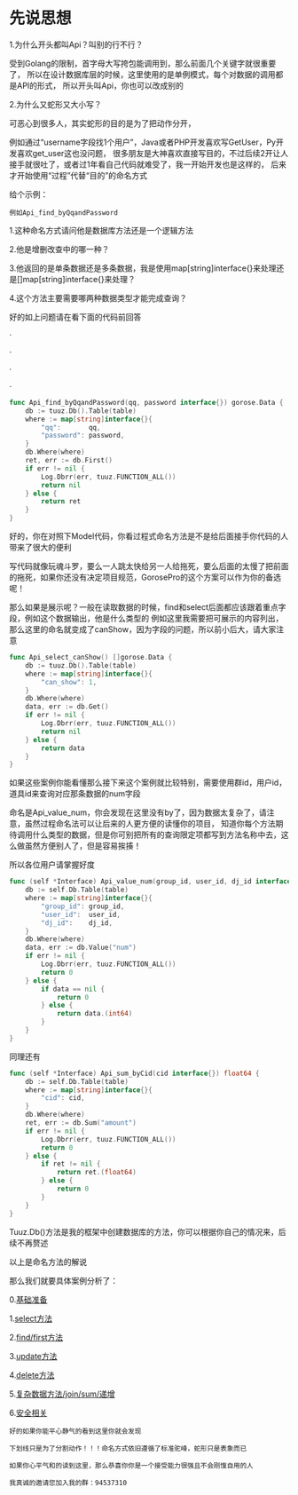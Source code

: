# 先说思想

1.为什么开头都叫Api？叫别的行不行？

受到Golang的限制，首字母大写挎包能调用到，那么前面几个关键字就很重要了，
所以在设计数据库层的时候，这里使用的是单例模式，每个对数据的调用都是API的形式，
所以开头叫Api，你也可以改成别的

2.为什么又蛇形又大小写？

可恶心到很多人，其实蛇形的目的是为了把动作分开，

例如通过“username字段找1个用户”，Java或者PHP开发喜欢写GetUser，Py开发喜欢get_user这也没问题，
很多朋友是大神喜欢直接写目的，不过后续2开让人接手就很吐了，或者过1年看自己代码就难受了，我一开始开发也是这样的，
后来才开始使用“过程”代替“目的”的命名方式


给个示例：
~~~
例如Api_find_byQqandPassword
~~~
1.这种命名方式请问他是数据库方法还是一个逻辑方法

2.他是增删改查中的哪一种？

3.他返回的是单条数据还是多条数据，我是使用map[string]interface{}来处理还是[]map[string]interface{}来处理？

4.这个方法主要需要哪两种数据类型才能完成查询？

好的如上问题请在看下面的代码前回答



·

·

·

·


```go
func Api_find_byQqandPassword(qq, password interface{}) gorose.Data {
	db := tuuz.Db().Table(table)
	where := map[string]interface{}{
		"qq":       qq,
		"password": password,
	}
	db.Where(where)
	ret, err := db.First()
	if err != nil {
		Log.Dbrr(err, tuuz.FUNCTION_ALL())
		return nil
	} else {
		return ret
	}
}
```

好的，你在对照下Model代码，你看过程式命名方法是不是给后面接手你代码的人带来了很大的便利

写代码就像玩魂斗罗，要么一人跳太快给另一人给拖死，要么后面的太慢了把前面的拖死，如果你还没有决定项目规范，GorosePro的这个方案可以作为你的备选呢！


那么如果是展示呢？一般在读取数据的时候，find和select后面都应该跟着重点字段，例如这个数据输出，他是什么类型的
例如这里我需要把可展示的内容列出，那么这里的命名就变成了canShow，因为字段的问题，所以前小后大，请大家注意


```go
func Api_select_canShow() []gorose.Data {
	db := tuuz.Db().Table(table)
	where := map[string]interface{}{
		"can_show": 1,
	}
	db.Where(where)
	data, err := db.Get()
	if err != nil {
		Log.Dbrr(err, tuuz.FUNCTION_ALL())
		return nil
	} else {
		return data
	}
}
```


如果这些案例你能看懂那么接下来这个案例就比较特别，需要使用群id，用户id，道具id来查询对应那条数据的num字段

命名是Api_value_num，你会发现在这里没有by了，因为数据太复杂了，请注意，虽然过程命名法可以让后来的人更方便的读懂你的项目，
知道你每个方法期待调用什么类型的数据，但是你可别把所有的查询限定项都写到方法名称中去，这么做虽然方便别人了，但是容易挨揍！

所以各位用户请掌握好度


```go
func (self *Interface) Api_value_num(group_id, user_id, dj_id interface{}) int64 {
	db := self.Db.Table(table)
	where := map[string]interface{}{
		"group_id": group_id,
		"user_id":  user_id,
		"dj_id":    dj_id,
	}
	db.Where(where)
	data, err := db.Value("num")
	if err != nil {
		Log.Dbrr(err, tuuz.FUNCTION_ALL())
		return 0
	} else {
		if data == nil {
			return 0
		} else {
			return data.(int64)
		}
	}
}
```
同理还有

```go
func (self *Interface) Api_sum_byCid(cid interface{}) float64 {
	db := self.Db.Table(table)
	where := map[string]interface{}{
		"cid": cid,
	}
	db.Where(where)
	ret, err := db.Sum("amount")
	if err != nil {
		Log.Dbrr(err, tuuz.FUNCTION_ALL())
		return 0
	} else {
		if ret != nil {
			return ret.(float64)
		} else {
			return 0
		}
	}
}
```

Tuuz.Db()方法是我的框架中创建数据库的方法，你可以根据你自己的情况来，后续不再赘述


以上是命名方法的解说

那么我们就要具体案例分析了：

0.[基础准备](./base.md)

1.[select方法](./select.md)

2.[find/first方法](./find.md)

3.[update方法](./update.md)

4.[delete方法](./delete.md)

5.[复杂数据方法/join/sum/递增](./join.md)

6.[安全相关](./security.md)

~~~
好的如果你能平心静气的看到这里你就会发现

下划线只是为了分割动作！！！命名方式依旧遵循了标准驼峰，蛇形只是表象而已

如果你心平气和的读到这里，那么恭喜你你是一个接受能力很强且不会刚愎自用的人

我真诚的邀请您加入我的群：94537310
~~~
